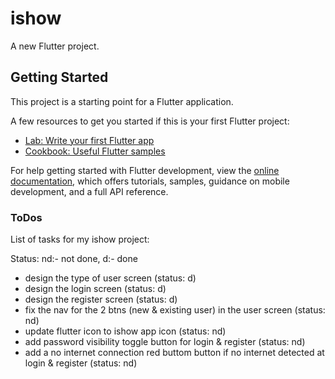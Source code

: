 # ishow

A new Flutter project.

## Getting Started

This project is a starting point for a Flutter application.

A few resources to get you started if this is your first Flutter project:

- [Lab: Write your first Flutter app](https://docs.flutter.dev/get-started/codelab)
- [Cookbook: Useful Flutter samples](https://docs.flutter.dev/cookbook)

For help getting started with Flutter development, view the
[online documentation](https://docs.flutter.dev/), which offers tutorials,
samples, guidance on mobile development, and a full API reference.

### ToDos

List of tasks for my ishow project:

Status: nd:- not done, d:- done

- design the type of user screen (status: d)
- design the login screen (status: d)
- design the register screen (status: d)
- fix the nav for the 2 btns (new & existing user) in the user screen (status: nd)
- update flutter icon to ishow app icon (status: nd)
- add password visibility toggle button for login & register (status: nd)
- add a no internet connection red buttom button if no internet detected at login & register (status: nd)
